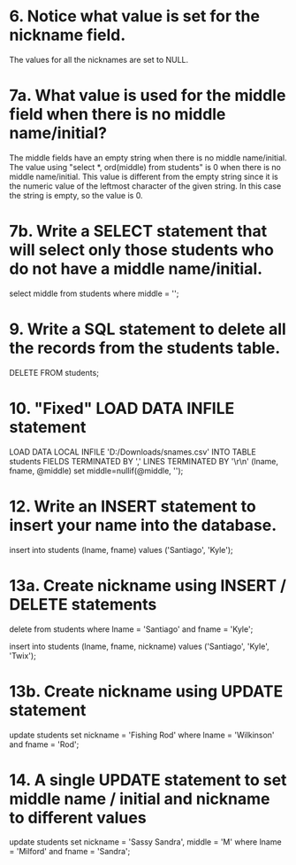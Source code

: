 # 6. Notice what value is set for the nickname field.
The values for all the nicknames are set to NULL.

# 7a. What value is used for the middle field when there is no middle name/initial?
The middle fields have an empty string when there is no middle name/initial.
The value using "select *, ord(middle) from students" is 0 when there is no middle name/initial. This value is different from the empty string since it is the numeric value of the leftmost character of the given string. In this case the string is empty, so the value is 0.

# 7b. Write a SELECT statement that will select only those students who do not have a middle name/initial.
select middle from students where middle = '';

# 9. Write a SQL statement to delete all the records from the students table.
DELETE FROM students;

# 10. "Fixed" LOAD DATA INFILE statement
LOAD DATA LOCAL INFILE 'D:/Downloads/snames.csv'
INTO TABLE students
FIELDS TERMINATED BY ','
LINES TERMINATED BY '\r\n'
(lname, fname, @middle)
set middle=nullif(@middle, '');

# 12. Write an INSERT statement to insert your name into the database.
insert into students
(lname, fname)
values
('Santiago', 'Kyle');

# 13a. Create nickname using INSERT / DELETE statements

delete from students where lname = 'Santiago' and fname = 'Kyle';

insert into students
(lname, fname, nickname)
values
('Santiago', 'Kyle', 'Twix');

# 13b. Create nickname using UPDATE statement
update students
set nickname = 'Fishing Rod'
where lname = 'Wilkinson' and fname = 'Rod';

# 14. A single UPDATE statement to set middle name / initial and nickname to different values
update students
set nickname = 'Sassy Sandra', middle = 'M'
where lname = 'Milford' and fname = 'Sandra';